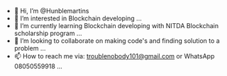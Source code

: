 - 👋 Hi, I’m @Hunblemartins
- 👀 I’m interested in Blockchain developing  ...
- 🌱 I’m currently learning Blockchain developing with NITDA Blockchain scholarship program ...
- 💞️ I’m looking to collaborate on making code's and finding solution to a problem  ...
- 📫 How to reach me via: troublenobody101@gmail.com or WhatsApp 08050559918 ...

<!---
Hunblemartins/Hunblemartins is a ✨ special ✨ repository because its `README.md` (this file) appears on your GitHub profile.
You can click the Preview link to take a look at your changes.
--->
